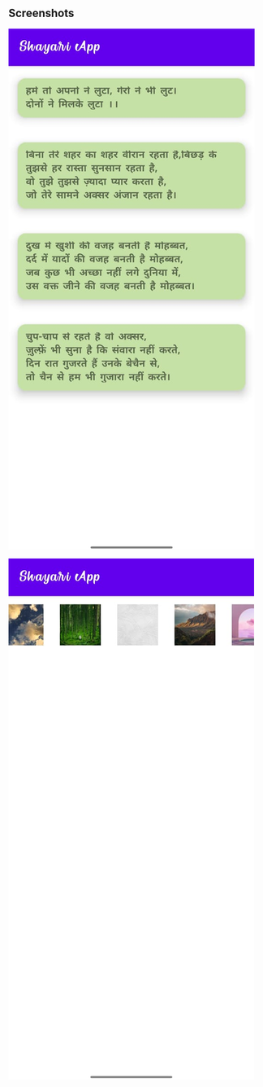 
## Screenshots

![App Screenshot](https://github.com/ravibodara007/App_SS/blob/main/Shayari%201.jpg)


![App Screenshot](https://github.com/ravibodara007/App_SS/blob/main/Shayari%202.jpg)

